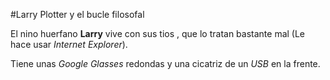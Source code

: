 #Larry Plotter y el bucle filosofal

El nino huerfano **Larry** vive con sus tios , que lo tratan bastante mal
(Le hace usar *Internet Explorer*).

Tiene unas *Google Glasses* redondas y una cicatriz de un *USB* en la frente.
